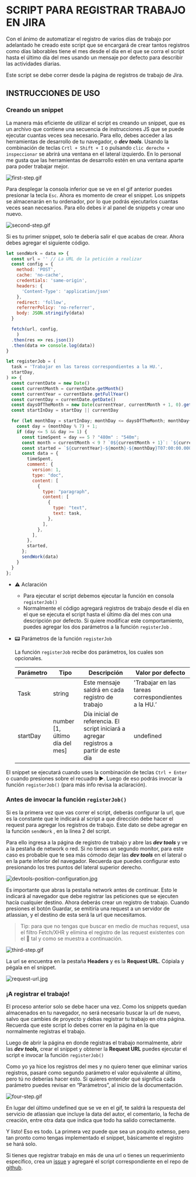 # SCRIPT PARA REGISTRAR TRABAJO EN JIRA

Con el ánimo de automatizar el registro de varios días de trabajo por adelantado he creado este script que se encargará de crear tantos registros como días laborables tiene el mes desde el día en el que se corra el script hasta el último día del mes usando un mensaje por defecto para describir las actividades diarias. 

Este script se debe correr desde la página de registros de trabajo de Jira.

## INSTRUCCIONES DE USO

### Creando un snippet

La manera más eficiente de utilizar el script es creando un snippet, que es un archivo que contiene una secuencia de instrucciones JS que se puede ejecutar cuantas veces sea necesario. Para ello, debes acceder a las herramientas de desarrollo de tu navegador, o ***dev tools***. Usando la combinación de teclas `Crtl + Shift + I` o pulsando `clic derecho + inspeccionar` se abrirá una ventana en el lateral izquierdo. En lo personal me gusta que las herramientas de desarrollo estén en una ventana aparte para poder trabajar mejor.

![first-step.gif](public/img/first-step.gif)

Para desplegar la consola inferior que se ve en el gif anterior puedes presionar la tecla `Esc`. Ahora es momento de crear el snippet. Los snippets se almacenarán en tu ordenador, por lo que podrás ejecutarlos cuantas veces sean necesarios. Para ello debes ir al panel de snippets y crear uno nuevo.

![second-step.gif](public/img/second-step.gif)

Si es tu primer snippet, solo te debería salir el que acabas de crear. Ahora debes agregar el siguiente código. 

```jsx
let sendWork = data => {
  const url = '' // La URL de la petición a realizar
  const config = {
    method: 'POST', 
    cache: 'no-cache', 
    credentials: 'same-origin', 
    headers: {
      'Content-Type': 'application/json'
    },
    redirect: 'follow', 
    referrerPolicy: 'no-referrer', 
    body: JSON.stringify(data) 
  }

  fetch(url, config,
    )
  .then(res => res.json())
  .then(data => console.log(data))
}

let registerJob = (
  task = 'Trabajar en las tareas correspondientes a la HU.',
  startDay,
) => {
  const currentDate = new Date()
  const currentMonth = currentDate.getMonth()
  const currentYear = currentDate.getFullYear()
  const currentDay = currentDate.getDate()
  const daysOfTheMonth = new Date(currentYear, currentMonth + 1, 0).getDate()
  const startInDay = startDay || currentDay

  for (let monthDay = startInDay; monthDay <= daysOfTheMonth; monthDay++) {
    const day = (monthDay % 7) + 1;
    if (day <= 5 && day >= 1) {
      const timeSpent = day == 5 ? "480m" : "540m";
      const month = currentMonth < 9 ? `0${currentMonth + 1}`: `${currentMonth + 1}`
      const started = `${currentYear}-${month}-${monthDay}T07:00:00.000-0500`
      const data = {
        timeSpent,
        comment: {
          version: 1,
          type: "doc",
          content: [
            {
              type: "paragraph",
              content: [
                {
                  type: "text",
                  text: task,
                },
              ],
            },
          ],
        },
        started,
      };
      sendWork(data)
    }
  }
};
```

- ⚠ Aclaración
    - Para ejecutar el script debemos ejecutar la función en consola `registerJob()`
    - Normalmente el código agregará registros de trabajo desde el día en el que se ejecuta el script hasta el último día del mes con una descripción por defecto. Si quiere modificar este comportamiento, puedes agregar los dos parámetros a la función `registerJob` .
- 📟 Parámetros de la función `registerJob`
    
    La función `registerJob` recibe dos parámetros, los cuales son opcionales.
    
    | Parámetro | Tipo | Descripción | Valor por defecto |
    | --- | --- | --- | --- |
    | Task | string | Este mensaje saldrá en cada registro de trabajo | 'Trabajar en las tareas correspondientes a la HU.’ |
    | startDay | number [1, último día del mes] | Día inicial de referencia. El script iniciará a agregar registros a partir de este día | undefined |

El snippet se ejecutará cuando uses la combinación de teclas `Ctrl + Enter` o cuando presiones sobre el recuadro ▶. Luego de eso podrás invocar la función `registerJob()` (para más info revisa la aclaración).

### Antes de invocar la función `registerJob()`

Si es la primera vez que vas correr el script, deberás configurar la url, que es la constante que le indicará al script a que dirección debe hacer el request para agregar los registros de trabajo. Este dato se debe agregar en la función `sendWork` , en la línea 2 del script. 

Para ello ingresa a la página de registro de trabajo y abre las ***dev tools*** y ve a la pestaña de network o red. Si no tienes un segundo monitor, para este caso es probable que te sea más cómodo dejar las ***dev tools*** en el lateral o en la parte inferior del navegador.  Recuerda que puedes configurar esto presionando los tres puntos del lateral superior derecho.

![devtools-position-configuration.jpg](public/img/devtools-position-configuration.jpg)

Es importante que abras la pestaña network antes de continuar. Esto le indicará al navegador que debe registrar las peticiones que se ejecuten hacía cualquier destino.  Ahora deberás crear un registro de trabajo. Cuando presiones el botón Guardar, se emitiría una request a un servidor de atlassian, y el destino de esta será la url que necesitamos.

> Tip: para que no tengas que buscar en medio de muchas request, usa el filtro Fetch/XHR y elimina el registro de las request existentes con el 🚫 tal y como se muestra a continuación.
> 

![third-step.gif](public/img/third-step.gif)

La url se encuentra en la pestaña **Headers** y es la **Request URL**. Cópiala y pégala en el snippet.

![request-url.jpg](public/img/request-url.jpg)

### ¡A registrar el trabajo!

El proceso anterior solo se debe hacer una vez. Como los snippets quedan almacenados en tu navegador, no será necesario buscar la url de nuevo, salvo que cambies de proyecto y debas registrar tu trabajo en otra página. Recuerda que este script lo debes correr en la página en la que normalmente registras el trabajo.

Luego de abrir la página en donde registras el trabajo normalmente, abrir las ***dev tools,*** crear el snippet y obtener la **Request URL** puedes ejecutar el script e invocar la función `registerJob()`

Como yo ya hice los registros del mes y no quiero tener que eliminar varios registros, pasaré como segundo parámetro el valor equivalente al último, pero tú no deberías hacer esto. Si quieres entender qué significa cada parámetro puedes revisar en “Parámetros”, al inicio de la documentación.

![four-step.gif](public/img/four-step.gif)

En lugar del último undefined que se ve en el gif, te saldrá la respuesta del servicio de atlassian que incluye la data del autor, el comentario, la fecha de creación, entre otra data que indica que todo ha salido correctamente.  

Y listo! Eso es todo. La primera vez puede que sea un poquito extenso, pero tan pronto como tengas implementado el snippet, básicamente el registro se hará solo.

Si tienes que registrar trabajo en más de una url o tienes un requerimiento específico, crea un [issue](https://github.com/luisforerop/script-to-register-job/issues) y agregaré el script correspondiente en el repo de [github](https://github.com/luisforerop/script-to-register-job).